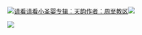 [![](https://res.chinacath.cn/web/2024/11/08/1731030050068.png@!w100h100)请看请看小圣婴专辑：天韵作者：周至教区![](https://res.chinacath.cn/web/icon/play-128.png)](http://www.zhouzhidiocese.com/track/104103)

![](https://res.chinacath.cn/web/images/2022/12/01/1669881182533.jpg)
